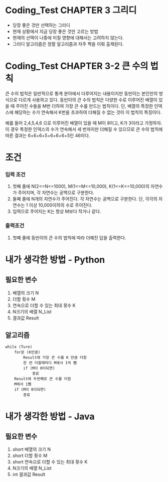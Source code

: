 # Coding_Test CHAPTER 3 그리디
- 당장 좋은 것만 선택하는 그리디
- 현재 상황에서 지금 당장 좋은 것만 고르는 방법
- 현재의 선택이 나중에 미칠 영향에 대해서는 고려하지 않는다.
- 그리디 알고리즘은 정렬 알고리즘과 자주 짝을 이뤄 출제된다.

# Coding_Test CHAPTER 3-2 큰 수의 법칙
큰 수의 법칙은 일반적으로 통계  분야에서 다루어지는 내용이지만 동빈이는 본인만의 방식으로 다르게 사용하고 있다. 동빈이의 큰 수의 법칙은 다양한 수로 이루어진 배열이 있을 때 주어진 수들을 M번 더하여 가장 큰 수를 만드는 법칙이다. 단, 배열의 특정한 인덱스에 해당하는 수가 연속해서 K번을 초과하여 더해질 수 없는 것이 이 법칙의 특징이다.

예를 들어 2,4,5,4,6 으로 이루어진 배열이 있을 때 M이 8이고, K가 3이라고 가정하자. 이 경우 특정한 인덱스의 수가 연속해서 세 번까지만 더해질 수 있으므로 큰 수의 법칙에 따른 결과는 6+6+6+5+6+6+6+5인 46이다.
# 조건
### 입력 조건
1. 첫째 줄에 N(2<=N<=1000), M(1<=M<=10,000), K(1<=K<=10,000)의 자연수가 주어지며, 각 자연수는 공백으로 구분한다.
2. 둘째 줄에 N개의 자연수가 주어진다. 각 자연수는 공백으로 구분한다. 단, 각각의 자연수는 1 이상 10,000이하의 수로 주어진다.
3. 입력으로 주어지는 K는 항상 M보다 작거나 같다.
### 출력조건
1. 첫째 줄에 동빈이의 큰 수의 법칙에 따라 더해진 답을 출력한다.


# 내가 생각한 방법 - Python
## 필요한 변수
1. 배열의 크기 N
2. 더할 횟수 M
3. 연속으로 더할 수 있는 최대 횟수 K
4. N크기의 배열 N_List
5. 결과값 Result
## 알고리즘
    while (Ture)
        for문 (K만큼)
            Result에 가장 큰 수를 K 만큼 더함
            한 번 더할때마다 M에서 1씩 뺌
            if (M이 0이되면)
                종료
        Result에 두번째로 큰 수를 더함
        M에서 1뺌
        if (M이 0이되면)
            종료

# 내가 생각한 방법 - Java
## 필요한 변수
1. short 배열의 크기 N
2. short 더할 횟수 M
3. short 연속으로 더할 수 있는 최대 횟수 K
4. N크기의 배열 N_List
5. int 결과값 Result